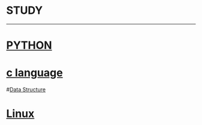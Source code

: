 # STUDY

---
# [PYTHON](https://blog.naver.com/kimmin2_/222115140755)

# [c language](https://blog.naver.com/kimmin2_/222095431707)

#[Data Structure](https://blog.naver.com/kimmin2_/222101710175)

# [Linux](https://blog.naver.com/kimmin2_/222115151717)
